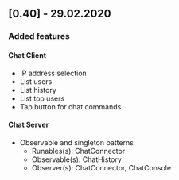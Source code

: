 ## [0.40] - 29.02.2020

### Added features

#### Chat Client
- IP address selection
- List users
- List history
- List top users
- Tap button for chat commands


#### Chat Server

- Observable and singleton patterns
  * Runables(s): ChatConnector
  * Observable(s): ChatHistory
  * Observer(s): ChatConnector, ChatConsole



